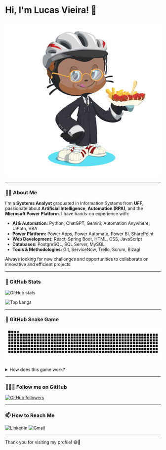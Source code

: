 # Hi, I'm Lucas Vieira! 👋

![Octocat](./octocat-1753748422577.png#gh-light-mode-only)

---

### 👨‍💻 About Me

I'm a **Systems Analyst** graduated in Information Systems from **UFF**, passionate about **Artificial Intelligence**, **Automation (RPA)**, and the **Microsoft Power Platform**. I have hands-on experience with:

- **AI & Automation:** Python, ChatGPT, Gemini, Automation Anywhere, UiPath, VBA
- **Power Platform:** Power Apps, Power Automate, Power BI, SharePoint
- **Web Development:** React, Spring Boot, HTML, CSS, JavaScript
- **Databases:** PostgreSQL, SQL Server, MySQL
- **Tools & Methodologies:** Git, ServiceNow, Trello, Scrum, Bizagi

Always looking for new challenges and opportunities to collaborate on innovative and efficient projects.

---

### 🚀 GitHub Stats

![GitHub stats](https://github-readme-stats.vercel.app/api?username=lucas-kiozy&show_icons=true&theme=radical)

![Top Langs](https://github-readme-stats.vercel.app/api/top-langs/?username=lucas-kiozy&layout=compact&theme=radical)

---

### 🐍 GitHub Snake Game

![snake gif](https://github.com/lucas-kiozy/lucas-kiozy/blob/output/github-contribution-grid-snake.svg)

<details>
  <summary>How does this game work?</summary>
  The GitHub contribution graph transforms into a Snake Game, dynamically representing my contributions over time.
  
  Credits to [Platane/snk](https://github.com/Platane/snk).
</details>

---

### 🧑‍🤝‍🧑 Follow me on GitHub

[![GitHub followers](https://img.shields.io/github/followers/lucas-kiozy?style=social)](https://github.com/lucas-kiozy)

---

### 📫 How to Reach Me

[![LinkedIn](https://img.shields.io/badge/LinkedIn-0077B5?style=flat&logo=linkedin&logoColor=white)](https://www.linkedin.com/in/lucasvsilva)
[![Gmail](https://img.shields.io/badge/Gmail-D14836?style=flat&logo=gmail&logoColor=white)](mailto:L_vieira@hotmail.com.br)

---

Thank you for visiting my profile! 😄🚀
